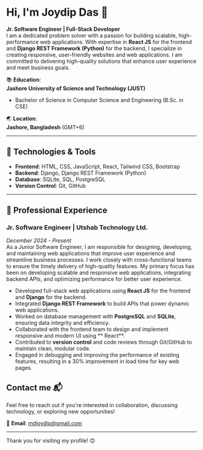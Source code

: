 # Hi, I'm Joydip Das 👋

**Jr. Software Engineer | Full-Stack Developer**  
I am a dedicated problem solver with a passion for building scalable, high-performance web applications. With expertise in **React JS** for the frontend and **Django REST Framework (Python)** for the backend, I specialize in creating responsive, user-friendly websites and web applications. I am committed to delivering high-quality solutions that enhance user experience and meet business goals.

📚 **Education**:  
**Jashore University of Science and Technology (JUST)**  
- Bachelor of Science in Computer Science and Engineering (B.Sc. in CSE)

🌏 **Location**:  
**Jashore, Bangladesh** (GMT+6)

---

## 🔧 Technologies & Tools
- **Frontend**: HTML, CSS, JavaScript, React, Tailwind CSS, Bootstrap
- **Backend**: Django, Django REST Framework (Python)
- **Database**: SQLite, SQL, PostgreSQL
- **Version Control**: Git, GitHub

---

## 💼 Professional Experience

### **Jr. Software Engineer** | **Utshab Technology Ltd.**  
*December 2024 - Present*  
As a Junior Software Engineer, I am responsible for designing, developing, and maintaining web applications that improve user experience and streamline business processes. I work closely with cross-functional teams to ensure the timely delivery of high-quality features. My primary focus has been on developing scalable and responsive web applications, integrating backend APIs, and optimizing performance for better user experience.

- Developed full-stack web applications using **React JS** for the frontend and **Django** for the backend.
- Integrated **Django REST Framework** to build APIs that power dynamic web applications.
- Worked on database management with **PostgreSQL** and **SQLite**, ensuring data integrity and efficiency.
- Collaborated with the frontend team to design and implement responsive and modern UI using ** React**.
- Contributed to **version control** and code reviews through Git/GitHub to maintain clean, modular code.
- Engaged in debugging and improving the performance of existing features, resulting in a 30% improvement in load time for key web pages.



## Contact me 📬  
Feel free to reach out if you're interested in collaboration, discussing technology, or exploring new opportunities!

📧 **Email**: [mdjoydip@gmail.com](mailto:mdjoydip@gmail.com)

---

Thank you for visiting my profile! 😊
